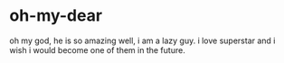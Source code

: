 # oh-my-dear
oh my god, he is so amazing
well, i am a lazy guy. i love superstar and i wish i would become one of them in the future.
